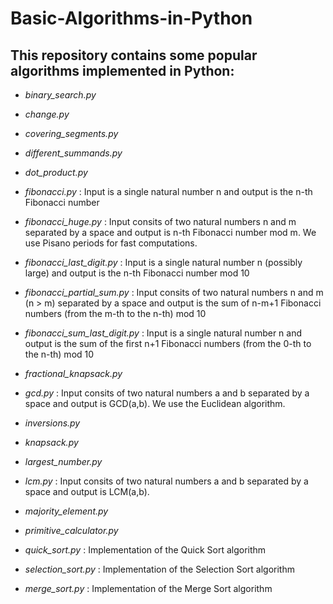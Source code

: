 # Basic-Algorithms-in-Python

## This repository contains some popular algorithms implemented in Python:

- *binary_search.py*

- *change.py*	

- *covering_segments.py*	

- *different_summands.py*	

- *dot_product.py*

- *fibonacci.py* : Input is a single natural number n and output is the n-th Fibonacci number 

- *fibonacci_huge.py* : Input consits of two natural numbers n and m separated by a space and output is n-th Fibonacci number mod m. We use Pisano periods for fast computations.

- *fibonacci_last_digit.py* : Input is a single natural number n (possibly large) and output is the n-th Fibonacci number mod 10

- *fibonacci_partial_sum.py* : Input consits of two natural numbers n and m (n > m) separated by a space and output is the sum of n-m+1 Fibonacci numbers (from the m-th to the n-th) mod 10

- *fibonacci_sum_last_digit.py*	: Input is a single natural number n and output is the sum of the first n+1 Fibonacci numbers (from the 0-th to the n-th) mod 10

- *fractional_knapsack.py*

- *gcd.py* : Input consits of two natural numbers a and b separated by a space and output is GCD(a,b). We use the Euclidean algorithm. 

- *inversions.py*

- *knapsack.py*

- *largest_number.py*

- *lcm.py* : Input consits of two natural numbers a and b separated by a space and output is LCM(a,b).

- *majority_element.py*

- *primitive_calculator.py*	

- *quick_sort.py* : Implementation of the Quick Sort algorithm

- *selection_sort.py* : Implementation of the Selection Sort algorithm

- *merge_sort.py* : Implementation of the Merge Sort algorithm
